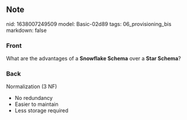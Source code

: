 ## Note
nid: 1638007249509
model: Basic-02d89
tags: 06_provisioning_bis
markdown: false

### Front
What are the advantages of a <b>Snowflake Schema</b> over a <b>Star
Schema</b>?

### Back
Normalization (3 NF)
<ul>
  <li>No redundancy
  <li>Easier to maintain
  <li>Less storage required
</ul>
